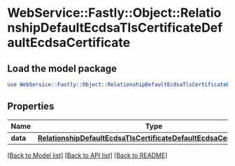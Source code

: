 # WebService::Fastly::Object::RelationshipDefaultEcdsaTlsCertificateDefaultEcdsaCertificate

## Load the model package
```perl
use WebService::Fastly::Object::RelationshipDefaultEcdsaTlsCertificateDefaultEcdsaCertificate;
```

## Properties
Name | Type | Description | Notes
------------ | ------------- | ------------- | -------------
**data** | [**RelationshipDefaultEcdsaTlsCertificateDefaultEcdsaCertificateData**](RelationshipDefaultEcdsaTlsCertificateDefaultEcdsaCertificateData.md) |  | [optional] 

[[Back to Model list]](../README.md#documentation-for-models) [[Back to API list]](../README.md#documentation-for-api-endpoints) [[Back to README]](../README.md)


